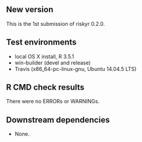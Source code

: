 ## New version

This is the 1st submission of riskyr 0.2.0.

## Test environments

* local OS X install, R 3.5.1
* win-builder (devel and release)
* Travis (x86_64-pc-linux-gnu, Ubuntu 14.04.5 LTS)

## R CMD check results

There were no ERRORs or WARNINGs.

## Downstream dependencies

* None.
